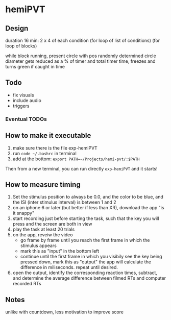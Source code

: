 # hemiPVT

## Design

duration 16 min: 2 x 4 of each condition (for loop of list of conditions)
(for loop of blocks)

while block running, present circle with pos randomly determined
circle diameter gets reduced as a % of timer and total timer time, freezes and turns green if caught in time

## Todo

- fix visuals
- include audio
- triggers

### Eventual TODOs

## How to make it executable

1. make sure there is the file exp-hemiPVT
2. run `code ~/.bashrc` in terminal
3. add at the bottom: `export PATH=~/Projects/hemi-pvt/:$PATH`

Then from a new terminal, you can run directly `exp-hemiPVT` and it starts!

## How to measure timing

1. Set the stimulus position to always be 0.0, and the color to be blue, and the ISI (inter stimulus interval) is between 1 and 2
2. on an iphone 6 or later (but better if less than XR), download the app "is it snappy"
3. start recording just before starting the task, such that the key you will press and the screen are both in view
4. play the task at least 20 trials
5. on the app, reveiw the video
   - go frame by frame until you reach the first frame in which the stimulus appears
   - mark this as "input" in the bottom left
   - continue until the first frame in which you visibily see the key being pressed down, mark this as "output"
     the app will calculate the difference in miliseconds. repeat until desired.
6. open the output, identify the corresponding reaction times, subtract, and determine the average difference between filmed RTs and computer recorded RTs

## Notes

unlike with countdown, less motivation to improve score
